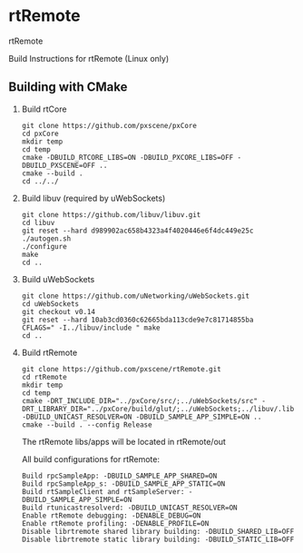 # rtRemote
rtRemote

Build Instructions for rtRemote (Linux only)

## Building with CMake

1. Build rtCore
   ~~~~
   git clone https://github.com/pxscene/pxCore
   cd pxCore
   mkdir temp
   cd temp
   cmake -DBUILD_RTCORE_LIBS=ON -DBUILD_PXCORE_LIBS=OFF -DBUILD_PXSCENE=OFF ..
   cmake --build .
   cd ../../
   ~~~~

2. Build libuv (required by uWebSockets)
   ~~~~
   git clone https://github.com/libuv/libuv.git
   cd libuv
   git reset --hard d989902ac658b4323a4f4020446e6f4dc449e25c
   ./autogen.sh
   ./configure
   make
   cd ..
   ~~~~

3. Build uWebSockets
   ~~~~
   git clone https://github.com/uNetworking/uWebSockets.git
   cd uWebSockets
   git checkout v0.14
   git reset --hard 10ab3cd0360c62665bda113cde9e7c81714855ba
   CFLAGS=" -I../libuv/include " make
   cd ..
   ~~~~

4. Build rtRemote
   ~~~~
   git clone https://github.com/pxscene/rtRemote.git
   cd rtRemote
   mkdir temp
   cd temp 
   cmake -DRT_INCLUDE_DIR="../pxCore/src/;../uWebSockets/src" -DRT_LIBRARY_DIR="../pxCore/build/glut/;../uWebSockets;../libuv/.libs" -DBUILD_UNICAST_RESOLVER=ON -DBUILD_SAMPLE_APP_SIMPLE=ON ..
   cmake --build . --config Release
   ~~~~

   The rtRemote libs/apps will be located in rtRemote/out

   All build configurations for rtRemote:
   ~~~~
   Build rpcSampleApp: -DBUILD_SAMPLE_APP_SHARED=ON
   Build rpcSampleApp_s: -DBUILD_SAMPLE_APP_STATIC=ON
   Build rtSampleClient and rtSampleServer: -DBUILD_SAMPLE_APP_SIMPLE=ON
   Build rtunicastresolverd: -DBUILD_UNICAST_RESOLVER=ON
   Enable rtRemote debugging: -DENABLE_DEBUG=ON
   Enable rtRemote profiling: -DENABLE_PROFILE=ON
   Disable librtremote shared library building: -DBUILD_SHARED_LIB=OFF
   Disable librtremote static library building: -DBUILD_STATIC_LIB=OFF
   ~~~~
